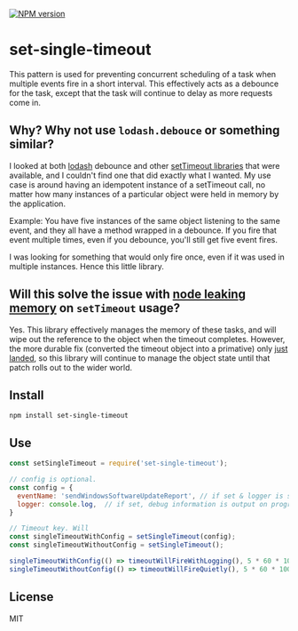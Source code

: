 [![NPM version](https://badge.fury.io/js/set-single-timeout.svg)](http://badge.fury.io/js/set-single-timeout)

# set-single-timeout

This pattern is used for preventing concurrent scheduling of a task when multiple events fire in a short interval.
This effectively acts as a debounce for the task, except that the task will continue to delay as more requests come in.

## Why? Why not use `lodash.debouce` or something similar?

I looked at both [lodash](https://lodash.com/docs/4.17.15#debounce) debounce and other [setTimeout libraries](https://www.npmjs.com/search?q=setTimeout) that were available, and I couldn't find one that did exactly what I wanted. My use case is around having an idempotent instance of a setTimeout call, no matter how many instances of a particular object were held in memory by the application.

Example: You have five instances of the same object listening to the same event, and they all have a method wrapped in a debounce. If you fire that event multiple times, even if you debounce, you'll still get five event fires.

I was looking for something that would only fire once, even if it was used in multiple instances. Hence this little library.

## Will this solve the issue with [node leaking memory](https://lucumr.pocoo.org/2024/6/5/node-timeout/) on `setTimeout` usage?

Yes. This library effectively manages the memory of these tasks, and will wipe out the reference to the object when the timeout completes.
However, the more durable fix (converted the timeout object into a primative) only [just landed](https://github.com/nodejs/node/pull/53337), so this library will continue to manage the object state until that patch rolls out to the wider world.

## Install

```shell
npm install set-single-timeout
```

## Use

```javascript
const setSingleTimeout = require('set-single-timeout');

// config is optional.
const config = {
  eventName: 'sendWindowsSoftwareUpdateReport', // if set & logger is set, used in debugging
  logger: console.log,  // if set, debug information is output on progress
}

// Timeout key. Will
const singleTimeoutWithConfig = setSingleTimeout(config);
const singleTimeoutWithoutConfig = setSingleTimeout();

singleTimeoutWithConfig(() => timeoutWillFireWithLogging(), 5 * 60 * 1000);
singleTimeoutWithoutConfig(() => timeoutWillFireQuietly(), 5 * 60 * 1000);
```

## License

MIT
